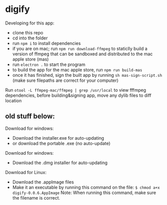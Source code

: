 # digify

Developing for this app:
- clone this repo
- cd into the folder
- run `npm i` to install dependencies
- if you are on mac; run `npm run download-ffmpeg` to staticlly build a version of ffmpeg that can be sandboxed and distributed to the mac apple store (mas)
- run `electron .` to start the program
- to build the app for the mac apple store, run `npm run build-mas`
- once it has finished, sign the built app by running `sh mas-sign-script.sh` (make sure filepaths are correct for your computer)

Run `otool -L ffmpeg-mac/ffmpeg | grep /usr/local` to view fffmpeg dependencies, before building&signing app, move any dylib files to diff location

## old stuff below:

Download for windows:
- Download the installer.exe for auto-updating
- or download the portable .exe (no auto-update)

Download for windows:
- Download the .dmg installer for auto-updating

Download for Linux:
- Download the .appImage files
- Make it an executable by running this command on the file:
`$ chmod a+x digify-0.0.6.AppImage`
Note: When running this command, make sure the filename is correct.